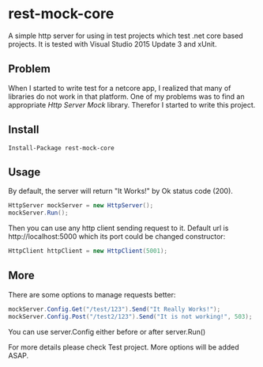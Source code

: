 # rest-mock-core
A simple http server for using in test projects which test .net core based projects.
It is tested with Visual Studio 2015 Update 3 and xUnit.

## Problem
When I started to write test for a netcore app, I realized that many of libraries do not work in that platform.
One of my problems was to find an appropriate *Http Server Mock* library. Therefor I started to write this project.

## Install
```console
Install-Package rest-mock-core
```
## Usage
By default, the server will return "It Works!" by Ok status code (200).

```csharp
HttpServer mockServer = new HttpServer();
mockServer.Run();
```
Then you can use any http client sending request to it.
Default url is http://localhost:5000 which its port could be changed constructor:

```csharp
HttpClient httpClient = new HttpClient(5001);
```


## More
There are some options to manage requests better:
```csharp
mockServer.Config.Get("/test/123").Send("It Really Works!");
mockServer.Config.Post("/test2/123").Send("It is not working!", 503);
```
You can use server.Config either before or after server.Run()

For more details please check Test project.
More options will be added ASAP.


